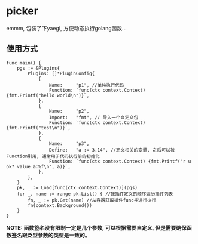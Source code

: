 picker
===

emmm, 包装了下yaegi, 方便动态执行golang函数...

## 使用方式

```golang
func main() {
	pgs := &Plugins{
		Plugins: []*PluginConfig{
			{
				Name:     "p1", //单纯执行代码
				Function: `func(ctx context.Context) {fmt.Printf("hello world\n")}`,
			},
			{
				Name:     "p2",
				Import:   "fmt", // 导入一个自定义包
				Function: `func(ctx context.Context) {fmt.Printf("test\n")}`,
			},
			{
				Name:     "p3",
				Define:   "a := 3.14", //定义相关的变量, 之后可以被Function引用, 通常用于代码执行前的初始化
				Function: `func(ctx context.Context) {fmt.Printf("r u ok? value a:%f\n", a)}`,
			},
		},
	}
	pk, _ := Load[func(ctx context.Context)](pgs)
	for _, name := range pk.List() { //按插件定义的顺序遍历插件列表
		fn, _ := pk.Get(name) //从容器获取插件func并进行执行
		fn(context.Background())
	}
}
```

**NOTE: 函数签名没有限制一定是几个参数, 可以根据需要自定义, 但是需要确保函数签名跟泛型参数的类型是一致的。**

